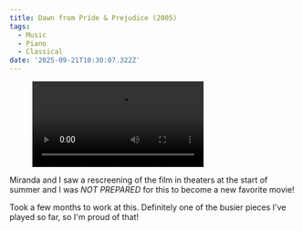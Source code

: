 ```yaml
---
title: Dawn from Pride & Prejudice (2005)
tags:
  - Music
  - Piano
  - Classical
date: '2025-09-21T10:30:07.322Z'
---
```


<figure className="reset">
  <video
    autobuffer
    loop
    type="video/mp4"
    playsInline
    controls
    className="full-width"
  >
    <source
      src="https://res.cloudinary.com/cpadilla/video/upload/v1754160830/chrisdpadilla/blog/video/DawnPrideAndPrejudiceCompressed_u27zop.mov"
      type="video/mp4"
    />
  </video>
</figure>

Miranda and I saw a rescreening of the film in theaters at the start of summer and I was _NOT PREPARED_ for this to become a new favorite movie!

Took a few months to work at this. Definitely one of the busier pieces I've played so far, so I'm proud of that!

